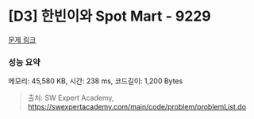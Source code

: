 # [D3] 한빈이와 Spot Mart - 9229 

[문제 링크](https://swexpertacademy.com/main/code/problem/problemDetail.do?contestProbId=AW8Wj7cqbY0DFAXN) 

### 성능 요약

메모리: 45,580 KB, 시간: 238 ms, 코드길이: 1,200 Bytes



> 출처: SW Expert Academy, https://swexpertacademy.com/main/code/problem/problemList.do